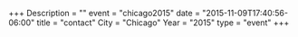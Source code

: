 +++
Description = ""
event = "chicago2015"
date = "2015-11-09T17:40:56-06:00"
title = "contact"
City = "Chicago"
Year = "2015"
type = "event"
+++
